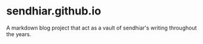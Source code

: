 # sendhiar.github.io
A markdown blog project that act as a vault of sendhiar's writing throughout the years. 
